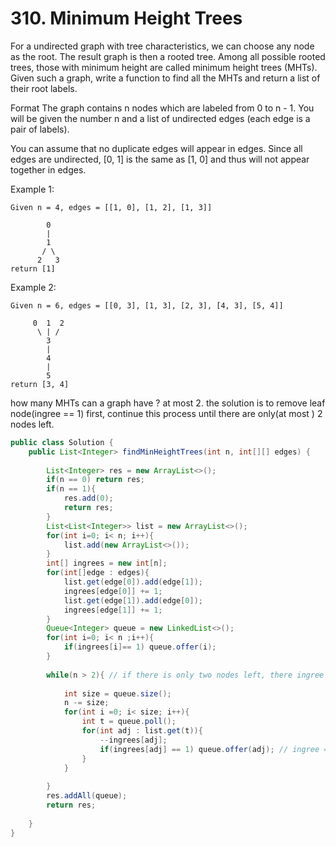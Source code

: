 # 310. Minimum Height Trees

For a undirected graph with tree characteristics, we can choose any node as the root. The result graph is then a rooted tree. Among all possible rooted trees, those with minimum height are called minimum height trees (MHTs). Given such a graph, write a function to find all the MHTs and return a list of their root labels.

Format
The graph contains n nodes which are labeled from 0 to n - 1. You will be given the number n and a list of undirected edges (each edge is a pair of labels).

You can assume that no duplicate edges will appear in edges. Since all edges are undirected, [0, 1] is the same as [1, 0] and thus will not appear together in edges.

Example 1:

```
Given n = 4, edges = [[1, 0], [1, 2], [1, 3]]

        0
        |
        1
       / \
      2   3
return [1]
```

Example 2:

```
Given n = 6, edges = [[0, 3], [1, 3], [2, 3], [4, 3], [5, 4]]

     0  1  2
      \ | /
        3
        |
        4
        |
        5
return [3, 4]
```

how many MHTs can a graph have ? at most 2.
the solution is to remove leaf node(ingree == 1) first, continue this process until there are only(at most ) 2 nodes left.

```java
public class Solution {
    public List<Integer> findMinHeightTrees(int n, int[][] edges) {
        
        List<Integer> res = new ArrayList<>();
        if(n == 0) return res;
        if(n == 1){
            res.add(0);
            return res;
        }
        List<List<Integer>> list = new ArrayList<>();
        for(int i=0; i< n; i++){
            list.add(new ArrayList<>());
        }
        int[] ingrees = new int[n];
        for(int[]edge : edges){
            list.get(edge[0]).add(edge[1]);
            ingrees[edge[0]] += 1;
            list.get(edge[1]).add(edge[0]);
            ingrees[edge[1]] += 1;
        }
        Queue<Integer> queue = new LinkedList<>();
        for(int i=0; i< n ;i++){
            if(ingrees[i]== 1) queue.offer(i); 
        }
        
        while(n > 2){ // if there is only two nodes left, there ingree must be 1, which is already int the queue. 
            
            int size = queue.size();
            n -= size;
            for(int i =0; i< size; i++){
                int t = queue.poll();
                for(int adj : list.get(t)){
                    --ingrees[adj];
                    if(ingrees[adj] == 1) queue.offer(adj); // ingree == 1, add to the queue;
                }
            }
            
        }
        res.addAll(queue);
        return res;
        
    }
}
```